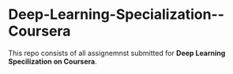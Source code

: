 # Deep-Learning-Specialization--Coursera
This repo consists of all assignemnst submitted for **Deep Learning Specilization on Coursera**.
